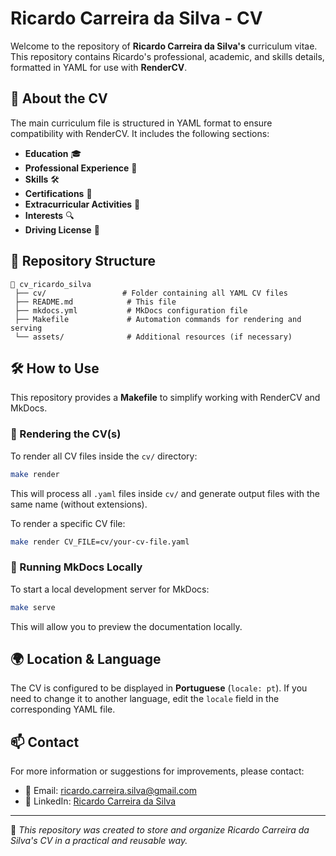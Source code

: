 # Ricardo Carreira da Silva - CV

Welcome to the repository of **Ricardo Carreira da Silva's** curriculum vitae. This repository contains Ricardo's professional, academic, and skills details, formatted in YAML for use with **RenderCV**.

## 📄 About the CV

The main curriculum file is structured in YAML format to ensure compatibility with RenderCV. It includes the following sections:
- **Education** 🎓
- **Professional Experience** 💼
- **Skills** 🛠️
- **Certifications** 📜
- **Extracurricular Activities** 🎯
- **Interests** 🔍
- **Driving License** 🚗

## 📂 Repository Structure

```
📁 cv_ricardo_silva
 ├── cv/                 # Folder containing all YAML CV files
 ├── README.md            # This file
 ├── mkdocs.yml           # MkDocs configuration file
 ├── Makefile             # Automation commands for rendering and serving
 └── assets/              # Additional resources (if necessary)
```

## 🛠️ How to Use

This repository provides a **Makefile** to simplify working with RenderCV and MkDocs.

### 🔹 Rendering the CV(s)
To render all CV files inside the `cv/` directory:
```bash
make render
```
This will process all `.yaml` files inside `cv/` and generate output files with the same name (without extensions).

To render a specific CV file:
```bash
make render CV_FILE=cv/your-cv-file.yaml
```

### 🔹 Running MkDocs Locally
To start a local development server for MkDocs:
```bash
make serve
```
This will allow you to preview the documentation locally.

## 🌍 Location & Language

The CV is configured to be displayed in **Portuguese** (`locale: pt`). If you need to change it to another language, edit the `locale` field in the corresponding YAML file.

## 📫 Contact

For more information or suggestions for improvements, please contact:
- 📧 Email: [ricardo.carreira.silva@gmail.com](mailto:ricardo.carreira.silva@gmail.com)
- 🔗 LinkedIn: [Ricardo Carreira da Silva](https://www.linkedin.com/in/ricardocarreira-dasilva)

---
📌 _This repository was created to store and organize Ricardo Carreira da Silva's CV in a practical and reusable way._
